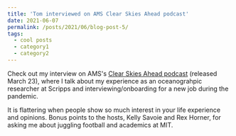 ```yaml
---
title: 'Tom interviewed on AMS Clear Skies Ahead podcast'
date: 2021-06-07
permalink: /posts/2021/06/blog-post-5/
tags:
  - cool posts
  - category1
  - category2
---
```


Check out my interview on AMS's [Clear Skies Ahead podcast](https://www.ametsoc.org/index.cfm/ams/education-careers/careers/career-guides-tools/all-about-careers-in-meteorology/clear-skies-ahead-podcast/) (released March 23), where I talk about my experience as an oceanograhpic researcher at Scripps and interviewing/onboarding for a new job during the pandemic. 

It is flattering when people show so much interest in your life experience and opinions. Bonus points to the hosts, Kelly Savoie and Rex Horner, for asking me about juggling football and academics at MIT.
